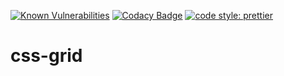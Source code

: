 [![Known Vulnerabilities](https://snyk.io/test/github/batouche-dev/advanced-css/badge.svg?targetFile=package.json)](https://snyk.io/test/github/batouche-dev/advanced-css?targetFile=package.json)
[![Codacy Badge](https://api.codacy.com/project/badge/Grade/dea6a6fd95904baaa1b2c07dc83e5f43)](https://www.codacy.com/manual/batouche-dev/css-grid?utm_source=github.com&amp;utm_medium=referral&amp;utm_content=batouche-dev/css-grid&amp;utm_campaign=Badge_Grade)
[![code style: prettier](https://img.shields.io/badge/code_style-prettier-ff69b4.svg?style=flat-square)](https://github.com/prettier/prettier)
# css-grid
